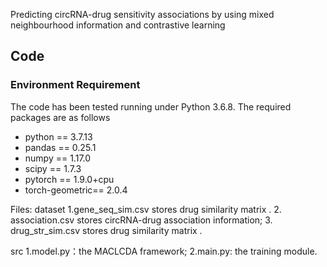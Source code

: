 Predicting circRNA-drug sensitivity associations by using mixed neighbourhood information and contrastive learning

## Code
### Environment Requirement
The code has been tested running under Python 3.6.8. The required packages are as follows
- python == 3.7.13
- pandas == 0.25.1
- numpy == 1.17.0
- scipy == 1.7.3
- pytorch == 1.9.0+cpu
- torch-geometric== 2.0.4

Files:
dataset
 1.gene_seq_sim.csv stores drug similarity matrix .
 2. association.csv stores circRNA-drug association information;
 3. drug_str_sim.csv stores drug similarity matrix .

src
 1.model.py：the MACLCDA framework;
 2.main.py: the training module.


